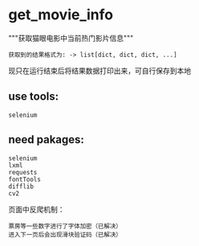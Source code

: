 # get_movie_info
"""获取猫眼电影中当前热门影片信息"""

    获取到的结果格式为: -> list[dict, dict, dict, ...]
    
现只在运行结束后将结果数据打印出来，可自行保存到本地

## use tools:

    selenium
  
## need pakages:

    selenium
    lxml
    requests
    fontTools
    difflib
    cv2
 
页面中反爬机制：

    票房等一些数字进行了字体加密（已解决）
    进入下一页后会出现滑块验证码（已解决）
